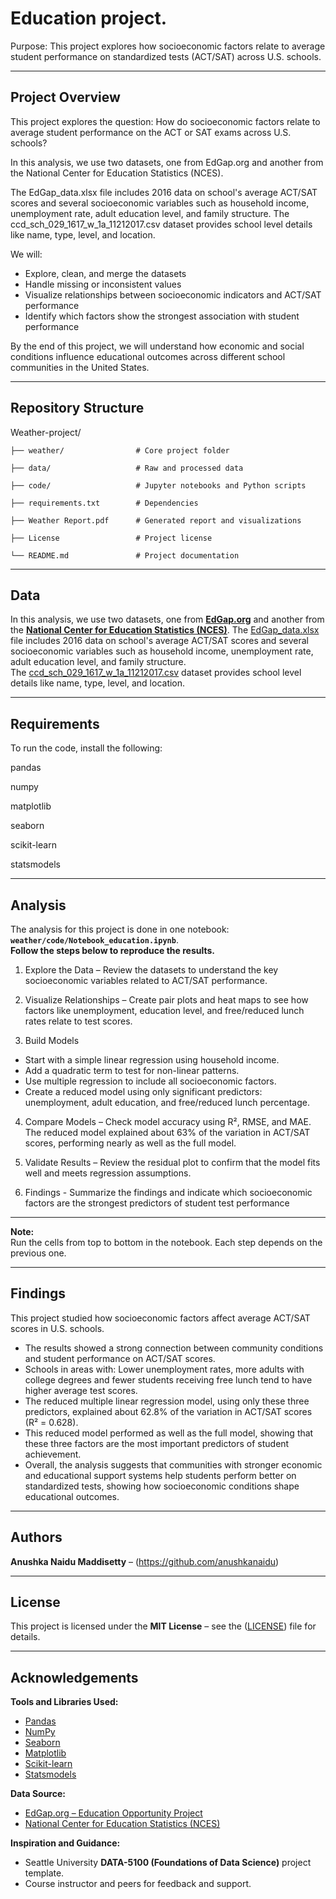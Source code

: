 # Education project.

Purpose: This project explores how socioeconomic factors relate to average student performance on standardized tests (ACT/SAT) across U.S. schools.

---
## Project Overview

This project explores the question: How do socioeconomic factors relate to average student performance on the ACT or SAT exams across U.S. schools?

In this analysis, we use two datasets, one from EdGap.org and another from the National Center for Education Statistics (NCES).

The EdGap_data.xlsx file includes 2016 data on school's average ACT/SAT scores and several socioeconomic variables such as household income, unemployment rate, adult education level, and family structure.
The ccd_sch_029_1617_w_1a_11212017.csv dataset provides school level details like name, type, level, and location.

We will:

- Explore, clean, and merge the datasets
- Handle missing or inconsistent values
- Visualize relationships between socioeconomic indicators and ACT/SAT performance
- Identify which factors show the strongest association with student performance
  
By the end of this project, we will understand how economic and social conditions influence educational outcomes across different school communities in the United States.

---
## Repository Structure

Weather-project/

    ├── weather/                # Core project folder

    ├── data/                   # Raw and processed data 
    
    ├── code/                   # Jupyter notebooks and Python scripts
    
    ├── requirements.txt        # Dependencies           
    
    ├── Weather Report.pdf      # Generated report and visualizations
    
    ├── License                 # Project license
    
    └── README.md               # Project documentation 

---
## Data

In this analysis, we use two datasets, one from [**EdGap.org**](https://www.edgap.org/#5/37.892/-95.977) and another from the [**National Center for Education Statistics (NCES)**](https://nces.ed.gov/ccd/pubschuniv.asp).
The [EdGap_data.xlsx](https://github.com/brian-fischer/DATA-5100/blob/main/EdGap_data.xlsx) file includes 2016 data on school's average ACT/SAT scores and several socioeconomic variables such as household income, unemployment rate, adult education level, and family structure.  
The [ccd_sch_029_1617_w_1a_11212017.csv](https://www.dropbox.com/s/lkl5nvcdmwyoban/ccd_sch_029_1617_w_1a_11212017.csv?dl=1) dataset provides school level details like name, type, level, and location.

---
## Requirements

To run the code, install the following:

pandas

numpy

matplotlib

seaborn

scikit-learn

statsmodels

---
## Analysis

The analysis for this project is done in one notebook: **`weather/code/Notebook_education.ipynb`**.  
**Follow the steps below to reproduce the results.**

1. Explore the Data – Review the datasets to understand the key socioeconomic variables related to ACT/SAT performance.

2. Visualize Relationships – Create pair plots and heat maps to see how factors like unemployment, education level, and free/reduced lunch rates relate to test scores.

3. Build Models 
- Start with a simple linear regression using household income.
- Add a quadratic term to test for non-linear patterns.
- Use multiple regression to include all socioeconomic factors.
- Create a reduced model using only significant predictors: unemployment, adult education, and free/reduced lunch percentage.

4. Compare Models – Check model accuracy using R², RMSE, and MAE. The reduced model explained about 63% of the variation in ACT/SAT scores, performing nearly as well as the full model.

5. Validate Results – Review the residual plot to confirm that the model fits well and meets regression assumptions.

6. Findings - Summarize the findings and indicate which socioeconomic factors are the strongest predictors of student test performance
---

**Note:**  
Run the cells from top to bottom in the notebook. Each step depends on the previous one.

---
## Findings

This project studied how socioeconomic factors affect average ACT/SAT scores in U.S. schools.

- The results showed a strong connection between community conditions and student performance on ACT/SAT scores.
- Schools in areas with: Lower unemployment rates, more adults with college degrees and fewer students receiving free lunch
tend to have higher average test scores.
- The reduced multiple linear regression model, using only these three predictors, explained about 62.8% of the variation in ACT/SAT scores (R² = 0.628).
- This reduced model performed as well as the full model, showing that these three factors are the most important predictors of student achievement.
- Overall, the analysis suggests that communities with stronger economic and educational support systems help students perform better on standardized tests, showing how socioeconomic conditions shape educational outcomes.
  
---
## Authors
**Anushka Naidu Maddisetty** – (https://github.com/anushkanaidu)

---

## License
This project is licensed under the **MIT License** – see the ([LICENSE](https://github.com/anushkanaidu/Weather-project/blob/main/weather/License)) file for details.

---

## Acknowledgements
**Tools and Libraries Used:**  
- [Pandas](https://pandas.pydata.org/)  
- [NumPy](https://numpy.org/)  
- [Seaborn](https://seaborn.pydata.org/)  
- [Matplotlib](https://matplotlib.org/)
- [Scikit-learn](https://scikit-learn.org/stable/)  
- [Statsmodels](https://www.statsmodels.org/stable/index.html)  

**Data Source:**  
- [EdGap.org – Education Opportunity Project](https://edopportunity.org/)  
- [National Center for Education Statistics (NCES)](https://nces.ed.gov/)  

**Inspiration and Guidance:**  
- Seattle University **DATA-5100 (Foundations of Data Science)** project template.  
- Course instructor and peers for feedback and support.
